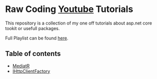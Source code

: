 # Raw Coding [Youtube](https://www.youtube.com/channel/raw_coding) Tutorials 
This repository is a collection of my one off tutorials about asp.net core tookit or usefull packages.

Full Playlist can be found [here](https://www.youtube.com/playlist?list=PLOeFnOV9YBa6x8xcHqi80QvR5crFojLcF).

## Table of contents
- [MediatR](https://youtu.be/xKKVW94F2bc)
- [IHttpClientFactory](https://youtu.be/B_4X3ltGCbY)
